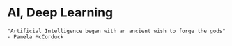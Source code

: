 # AI, Deep Learning

    "Artificial Intelligence began with an ancient wish to forge the gods" - Pamela McCorduck


